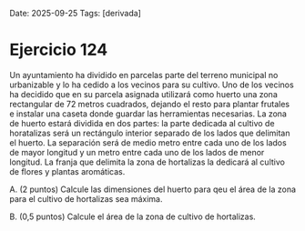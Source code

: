 Date: 2025-09-25
Tags: [derivada]

# Ejercicio 124

 
Un ayuntamiento ha dividido en parcelas parte del terreno municipal no urbanizable y lo ha cedido a los vecinos para su cultivo. Uno de los vecinos ha decidido que en su parcela asignada utilizará como huerto una zona rectangular de 72 metros cuadrados, dejando el resto para plantar frutales e instalar una caseta donde guardar las herramientas necesarias. La zona de huerto estará dividida en dos partes: la parte dedicada al cultivo de horatalizas será un rectángulo interior separado de los lados que delimitan el huerto. La separación será de medio metro entre cada uno de los lados de mayor longitud y un metro entre cada uno de los lados de menor longitud. La franja que delimita la zona de hortalizas la dedicará al cultivo de flores y plantas aromáticas.

A.   (2 puntos) Calcule las dimensiones del huerto para qeu el área de la zona para el cultivo de hortalizas sea máxima.

B.   (0,5 puntos) Calcule el área de la zona de cultivo de hortalizas.

